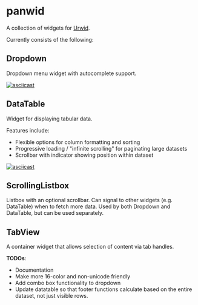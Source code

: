 panwid
======

A collection of widgets for [Urwid](https://urwid.org/).

Currently consists of the following:

## Dropdown ##

Dropdown menu widget with autocomplete support.

[![asciicast](https://asciinema.org/a/m23L8xPJsTQRxzOCwvc1SuduN.png)](https://asciinema.org/a/m23L8xPJsTQRxzOCwvc1SuduN?autoplay=1)

## DataTable ##

Widget for displaying tabular data.

Features include:
* Flexible options for column formatting and sorting
* Progressive loading / "infinite scrolling" for paginating large datasets
* Scrollbar with indicator showing position within dataset

[![asciicast](https://asciinema.org/a/iRbvnuv7DERhZrdKKBfpGtXqw.png)](https://asciinema.org/a/iRbvnuv7DERhZrdKKBfpGtXqw?autoplay=1)

## ScrollingListbox ##

Listbox with an optional scrollbar.  Can signal to other widgets
(e.g. DataTable) when to fetch more data.  Used by both Dropdown and
DataTable, but can be used separately.

## TabView ##

A container widget that allows selection of content via tab handles.

**TODOs**:

* Documentation
* Make more 16-color and non-unicode friendly
* Add combo box functionality to dropdown
* Update datatable so that footer functions calculate based on the entire
  dataset, not just visible rows.

